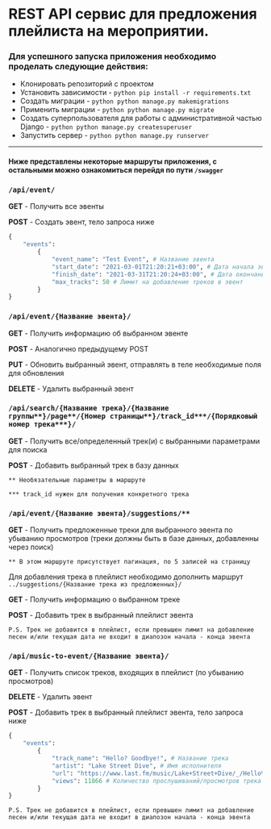 # REST API сервис для предложения плейлиста на мероприятии.

### Для успешного запуска приложения необходимо проделать следующие действия:

* Клонировать репозиторий с проектом
* Установить зависимости - ```python pip install -r requirements.txt ```
* Создать миграции - ```python python manage.py makemigrations ```
* Применить миграции - ```python python manage.py migrate ```
* Создать суперпользователя для работы с административной частью Django - ```python python manage.py createsuperuser ```
* Запустить сервер - ```python python manage.py runserver ```

---

#### Ниже представлены некоторые маршруты приложения, с остальными можно ознакомиться перейдя по пути ```/swagger```

### ```/api/event/```


**GET** - Получить все эвенты

**POST** - Создать эвент, тело запроса ниже

```python
{
    "events": 
        {
            "event_name": "Test Event", # Название эвента
            "start_date": "2021-03-01T21:20:21+03:00", # Дата начала эвента
            "finish_date": "2021-03-31T21:20:24+03:00", # Дата окончания эвента
            "max_tracks": 50 # Лимит на добавление треков в эвент
        }
}
```

### ```/api/event/{Название эвента}/```

**GET** - Получить информацию об выбранном эвенте

**POST** - Аналогично предыдущему POST

**PUT** - Обновить выбранный эвент, отправлять в теле необходимые поля для обновления

**DELETE** - Удалить выбранный эвент


### ```/api/search/{Название трека}/{Название группы**}/page**/{Номер страницы**}/track_id***/{Порядковый номер трека***}/```

**GET** - Получить все/определенный трек(и) с выбранными параметрами для поиска

**POST** - Добавить выбранный трек в базу данных

`** Необязательные параметры в маршруте`

`*** track_id нужен для получения конкретного трека`


### ```/api/event/{Название эвента}/suggestions/**```

**GET** - Получить предложенные треки для выбранного эвента по убыванию просмотров (треки должны быть в базе данных, добавленны через поиск)

`** В этом маршруте присутствует пагинация, по 5 записей на страницу`

Для добавления трека в плейлист необходимо дополнить маршрут ```../suggestions/{Название трека из предложенных}/```

**GET** - Получить информацию о выбранном треке

**POST** - Добавить трек в выбранный плейлист эвента

`P.S. Трек не добавится в плейлист, если превышен лимит на добавление песен и/или текущая дата не входит в диапозон начала - конца эвента`


### ```/api/music-to-event/{Название эвента}/```

**GET** - Получить список треков, входящих в плейлист (по убыванию просмотров)

**DELETE** - Удалить эвент

**POST** - Добавить трек в выбранный плейлист эвента, тело запроса ниже

```python
{
    "events": 
        {
            "track_name": "Hello? Goodbye!", # Название трека
            "artist": "Lake Street Dive", # Имя исполнителя
            "url": "https://www.last.fm/music/Lake+Street+Dive/_/Hello%3F+Goodbye%21", # Ссылка на трек
            "views": 11866 # Количество прослушиваний/просмотров трека
        }
}
```

`P.S. Трек не добавится в плейлист, если превышен лимит на добавление песен и/или текущая дата не входит в диапозон начала - конца эвента`

